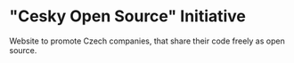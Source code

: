 # "Cesky Open Source" Initiative

Website to promote Czech companies, that share their code freely as open source.
